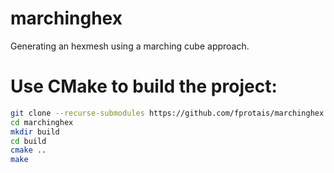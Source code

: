 # marchinghex
Generating an hexmesh using a marching cube approach.

# Use CMake to build the project:

```sh
git clone --recurse-submodules https://github.com/fprotais/marchinghex
cd marchinghex
mkdir build
cd build
cmake ..
make
```

